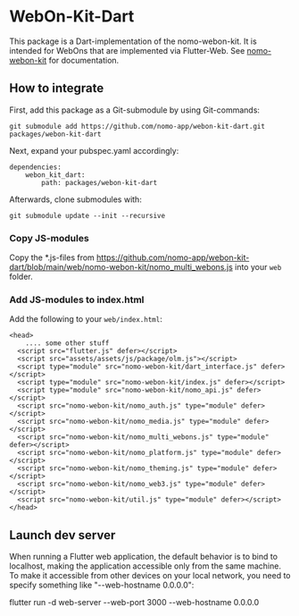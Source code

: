 # WebOn-Kit-Dart

This package is a Dart-implementation of the nomo-webon-kit.
It is intended for WebOns that are implemented via Flutter-Web.
See [nomo-webon-kit](https://github.com/nomo-app/nomo-webon-kit?tab=readme-ov-file#readme) for documentation.

## How to integrate

First, add this package as a Git-submodule by using Git-commands:

```
git submodule add https://github.com/nomo-app/webon-kit-dart.git packages/webon-kit-dart
```

Next, expand your pubspec.yaml accordingly:

```
dependencies:
    webon_kit_dart:
        path: packages/webon-kit-dart
```

Afterwards, clone submodules with:

```
git submodule update --init --recursive
```

### Copy JS-modules

Copy the *.js-files from https://github.com/nomo-app/webon-kit-dart/blob/main/web/nomo-webon-kit/nomo_multi_webons.js into your `web` folder.

### Add JS-modules to index.html

Add the following to your `web/index.html`:

```
<head>
    .... some other stuff
  <script src="flutter.js" defer></script>
  <script src="assets/assets/js/package/olm.js"></script>
  <script type="module" src="nomo-webon-kit/dart_interface.js" defer></script>
  <script type="module" src="nomo-webon-kit/index.js" defer></script>
  <script type="module" src="nomo-webon-kit/nomo_api.js" defer></script>
  <script src="nomo-webon-kit/nomo_auth.js" type="module" defer></script>
  <script src="nomo-webon-kit/nomo_media.js" type="module" defer></script>
  <script src="nomo-webon-kit/nomo_multi_webons.js" type="module" defer></script>
  <script src="nomo-webon-kit/nomo_platform.js" type="module" defer></script>
  <script src="nomo-webon-kit/nomo_theming.js" type="module" defer></script>
  <script src="nomo-webon-kit/nomo_web3.js" type="module" defer></script>
  <script src="nomo-webon-kit/util.js" type="module" defer></script>
</head>
```

## Launch dev server

When running a Flutter web application, the default behavior is to bind to localhost, making the application accessible only from the same machine.
To make it accessible from other devices on your local network, you need to specify something like "--web-hostname 0.0.0.0":

flutter run -d web-server --web-port 3000 --web-hostname 0.0.0.0
